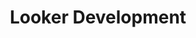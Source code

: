 ---
title: "Looker Development"
description: ""
bg_image: ""
layout: "newservice"
draft: false

########################### about service #############################
about:
  enable : true
  title : "LookML, PDTs, Dashboards -- Oh, My!"
  content : "Does this sound familiar?\n
  
  You invited other analysts to contribute their own LookML and now your repository is a mess! You're following best practices, but it feels like it's only making things worse. And your primary Explore takes longer and longer to load...\n
  
  We're here to help.\n
  
  Whether you're a team of data engineers or one busy guy in a backroom, we can help you support your users by auditing your instance, recommending actionable fixes, and digging into development work. 
  
  ## Ready to talk?
  
  Grab your coffee and let's chat! Schedule a digital meeting with us and we'll help you troubleshoot your issue so you can get back to high-value work. We look forward to learning about your unique situation."
  image : "images/lookerdev-2.png"
  
  buttonText: SCHEDULE
  buttonLink: https://calendly.com/rosecoded/30-minute-zoom-consult
  # call to action content comes from "_index.md"


########################## featured service ############################
featured_service:
  enable : false
  service_item:
    # featured service item loop
    - name : "Google Suite"
      icon : "ion-erlenmeyer-flask"
      color : "primary"
      content : "GMail, Calendar, Slides, Sheets"
      
    # featured service item loop
    - name : "Apple Office Suite"
      icon : "ion-leaf"
      color : "primary-dark"
      content : "Lorem ipsum dolor sit amet, consectetur adipisicing elit. Saepe enim impedit repudiandae omnis est temporibus."
      
    # featured service item loop
    - name : "Microsoft Office"
      icon : "ion-lightbulb"
      color : "primary-darker"
      content : "Lorem ipsum dolor sit amet, consectetur adipisicing elit. Saepe enim impedit repudiandae omnis est temporibus."

      
############################# Service ###############################
service:
  enable : false
  title : "Our Services"
  description : "We provide custom software solutions for your specific business needs.<br>Whether that's a website for your business, a new software product you're developing, or custom internal solutions, we can help."
  service_item:
    # service item loop
    - icon : ion-wand #ionicon pack v2 : https://ionicons.com/v2/
      name: Branding/SEO
      content: "Communicating the right message to your customers, and the right Search Engine Optimization to deliver it to them."

    # service item loop
    - icon : ion-code #ionicon pack v2 : https://ionicons.com/v2/
      name: Web Design
      content: "Our developers can bring your designs to life with modern fully interactive webpages and rich user experiences."

    # service item loop
    - icon : ion-iphone #ionicon pack v2 : https://ionicons.com/v2/
      name: App Design
      content: "Sometimes your custom business problems don't quite fit out of the box solutions. We can build you an app that works for you."

    # service item loop
    - icon : ion-pizza #ionicon pack v2 : https://ionicons.com/v2/
      name: Start Up
      content: "We know that starting a business can be hard, we can help you find low-cost or free solutions for your growing needs."

    # service item loop
    - icon : ion-pricetag #ionicon pack v2 : https://ionicons.com/v2/
      name: E-Commerce
      content: "From selling homemade items, online event tickets, business to business, or retail products, we can help you with an e-commerce solution that works."

    # service item loop
    - icon : ion-leaf #ionicon pack v2 : https://ionicons.com/v2/
      name: Hosting
      content: "Simple and affordable hosting services that grow as your needs do with support to match."

    # service item loop
    - icon : ion-network #ionicon pack v2 : https://ionicons.com/v2/
      name: API Development
      content: "We can help get your data from A to B with an API that suits your product or service."
      
    # service item loop
    - icon : ion-ios-email #ionicon pack v2 : https://ionicons.com/v2/
      name: Mailing List
      content: "Whether you're a large-scale operation or a budding small business, we can help you manage your growing list of contacts with mailing list development and support."

############################# call to action #################################
cta:
  enable : false
  # call to action content comes from "_index.md"
---